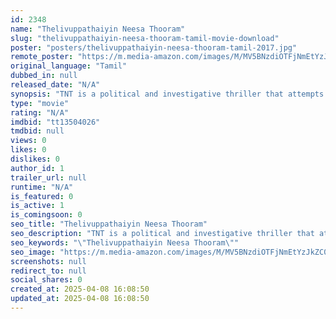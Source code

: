 ```yaml
---
id: 2348
name: "Thelivuppathaiyin Neesa Thooram"
slug: "thelivuppathaiyin-neesa-thooram-tamil-movie-download"
poster: "posters/thelivuppathaiyin-neesa-thooram-tamil-2017.jpg"
remote_poster: "https://m.media-amazon.com/images/M/MV5BNzdiOTFjNmEtYzJkZC00NDBkLTgwM2EtYjNlOTFiMzBkMzNmXkEyXkFqcGdeQXVyMjg4MTU0MzI@._V1_SX300.jpg"
original_language: "Tamil"
dubbed_in: null
released_date: "N/A"
synopsis: "TNT is a political and investigative thriller that attempts to unearth the conspiracies that resulted in the 1997 communal riots in Coimbatore, which resulted in the death of 18 Muslims."
type: "movie"
rating: "N/A"
imdbid: "tt13504026"
tmdbid: null
views: 0
likes: 0
dislikes: 0
author_id: 1
trailer_url: null
runtime: "N/A"
is_featured: 0
is_active: 1
is_comingsoon: 0
seo_title: "Thelivuppathaiyin Neesa Thooram"
seo_description: "TNT is a political and investigative thriller that attempts to unearth the conspiracies that resulted in the 1997 communal riots in Coimbatore, which resulted in the death of 18 Muslims."
seo_keywords: "\"Thelivuppathaiyin Neesa Thooram\""
seo_image: "https://m.media-amazon.com/images/M/MV5BNzdiOTFjNmEtYzJkZC00NDBkLTgwM2EtYjNlOTFiMzBkMzNmXkEyXkFqcGdeQXVyMjg4MTU0MzI@._V1_SX300.jpg"
screenshots: null
redirect_to: null
social_shares: 0
created_at: 2025-04-08 16:08:50
updated_at: 2025-04-08 16:08:50
---
```


